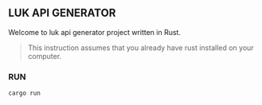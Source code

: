 ## LUK API GENERATOR

Welcome to luk api generator project written in Rust.

> This instruction assumes that you already have rust installed on your computer.
> 
### RUN
`cargo run`
